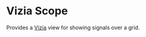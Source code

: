 # Vizia Scope
Provides a [Vizia](https://github.com/vizia/vizia) view for showing signals over a grid.